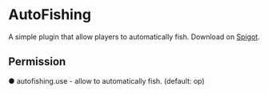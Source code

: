 # AutoFishing
A simple plugin that allow players to automatically fish.
Download on [Spigot](https://www.spigotmc.org/resources/100510/).

## Permission
● autofishing.use - allow to automatically fish. (default: op)
